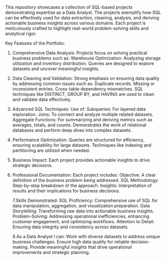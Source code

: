 This repository showcases a collection of SQL-based projects demonstrating expertise as a Data Analyst. The projects exemplify how SQL can be effectively used for data extraction, cleaning, analysis, and deriving actionable business insights across various domains. Each project is meticulously crafted to highlight real-world problem-solving skills and analytical rigor.

Key Features of the Portfolio:
1. Comprehensive Data Analysis:
Projects focus on solving practical business problems such as:
Warehouse Optimization: Analyzing storage utilization and inventory distribution.
Queries are designed to explore datasets and uncover meaningful insights.

2. Data Cleaning and Validation:
Strong emphasis on ensuring data quality by addressing common issues such as:
Duplicate records.
Missing or inconsistent entries.
Cross-table dependency mismatches.
SQL techniques like DISTINCT, GROUP BY, and HAVING are used to clean and validate data effectively.

3. Advanced SQL Techniques:
Use of:
Subqueries: For layered data exploration.
Joins: To connect and analyze multiple related datasets.
Aggregate Functions: For summarizing and deriving metrics such as averages, totals, and counts.
Demonstrates the work of relational databases and perform deep dives into complex datasets.

4. Performance Optimization:
Queries are structured for efficiency, ensuring scalability for large datasets.
Techniques like indexing and partitioning are utilized when needed.

5. Business Impact:
Each project provides actionable insights to drive strategic decisions.

6. Professional Documentation:
Each project includes:
Objective: A clear definition of the business problem being addressed.
SQL Methodology: Step-by-step breakdown of the approach.
Insights: Interpretation of results and their implications for business decisions.

     7.Skills Demonstrated:
SQL Proficiency: Comprehensive use of SQL for data manipulation, aggregation, and visualization preparation.
Data Storytelling: Transforming raw data into actionable business insights.
Problem-Solving: Addressing operational inefficiencies, enhancing customer engagement, and optimizing workflows.
Attention to Detail: Ensuring data integrity and consistency across datasets.

     8.As a Data Analyst I can:
Work with diverse datasets to address unique business challenges.
Ensure high data quality for reliable decision-making.
Provide meaningful insights that drive operational improvements and strategic planning.

